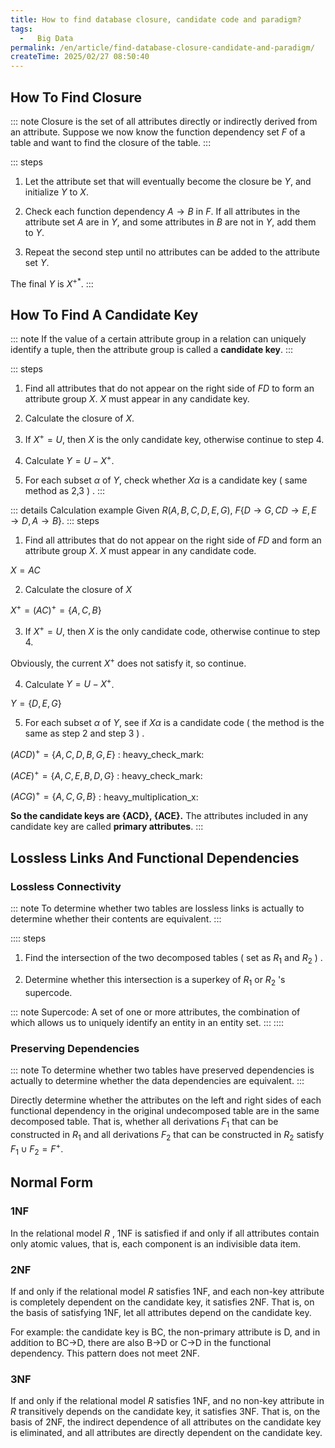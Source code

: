 ```yaml
---
title: How to find database closure, candidate code and paradigm?
tags:
  -   Big Data
permalink: /en/article/find-database-closure-candidate-and-paradigm/
createTime: 2025/02/27 08:50:40
---
```

## How To Find Closure
::: note Closure is the set of all attributes directly or indirectly derived from an attribute. Suppose we now know the function dependency set $F$ of a table and want to find the closure of the table.
:::

::: steps
1.  Let the attribute set that will eventually become the closure be $Y$, and initialize $Y$ to $X$.

2.  Check each function dependency $A \rightarrow B$ in $F$. If all attributes in the attribute set $A$ are in $Y$, and some attributes in $B$ are not in $Y$, add them to $Y$.

3.  Repeat the second step until no attributes can be added to the attribute set $Y$.

The final $Y$ is $X^{+*}$.
:::

## How To Find A Candidate Key
::: note If the value of a certain attribute group in a relation can uniquely identify a tuple, then the attribute group is called a **candidate key**.
:::

::: steps
1.  Find all attributes that do not appear on the right side of $FD$ to form an attribute group $X$. $X$ must appear in any candidate key.

2.  Calculate the closure of $X$.

3.  If $X^+=U$, then $X$ is the only candidate key, otherwise continue to step 4.

4.  Calculate $Y=U-X^+$​.

5.  For each subset $\alpha$ of $Y$, check whether $X \alpha$ is a candidate key ( same method as 2,3 ) .
:::

::: details Calculation example
Given $R ( A,B,C,D,E,G )$, $F\{D \rightarrow G, CD \rightarrow E, E \rightarrow D, A \rightarrow B\}$.
::: steps
1.  Find all attributes that do not appear on the right side of $FD$ and form an attribute group $X$. $X$ must appear in any candidate code.

$X = AC$

2.  Calculate the closure of $X$

$X^+ = ( AC )^+=\{A,C,B\}$​

3.  If $X^+=U$, then $X$ is the only candidate code, otherwise continue to step 4.

Obviously, the current $X^+$ does not satisfy it, so continue.

4.  Calculate $Y=U-X^+$.

$Y=\{D,E,G\}$​

5.  For each subset $\alpha$ of $Y$, see if $X \alpha$ is a candidate code ( the method is the same as step 2 and step 3 ) .

$( ACD )^+=\{A,C,D,B,G,E\}$ : heavy_check_mark:

$( ACE )^+=\{A,C,E,B,D,G\}$ : heavy_check_mark:

$( ACG )^+=\{A,C,G,B\}$ : heavy_multiplication_x:

**So the candidate keys are {ACD}, {ACE}.** The attributes included in any candidate key are called **primary attributes**.
:::

## Lossless Links And Functional Dependencies
### Lossless Connectivity
::: note To determine whether two tables are lossless links is actually to determine whether their contents are equivalent.
:::

:::: steps
1.  Find the intersection of the two decomposed tables ( set as $R_1$ and $R_2$ ) .

2.  Determine whether this intersection is a superkey of $R_1$ or $R_2$ 's supercode.

::: note Supercode: A set of one or more attributes, the combination of which allows us to uniquely identify an entity in an entity set.
:::
::::

### Preserving Dependencies
::: note To determine whether two tables have preserved dependencies is actually to determine whether the data dependencies are equivalent.
:::

Directly determine whether the attributes on the left and right sides of each functional dependency in the original undecomposed table are in the same decomposed table. That is, whether all derivations $F_1$ that can be constructed in $R_1$ and all derivations $F_2$ that can be constructed in $R_2$ satisfy $F_1 \cup F_2 = F^+$​.

## Normal Form
### 1NF
In the relational model $R$ ​, 1NF is satisfied if and only if all attributes contain only atomic values, that is, each component is an indivisible data item.

### 2NF
If and only if the relational model $R$ ​satisfies 1NF, and each non-key attribute is completely dependent on the candidate key, it satisfies 2NF. That is, on the basis of satisfying 1NF, let all attributes depend on the candidate key.

For example: the candidate key is BC, the non-primary attribute is D, and in addition to BC->D, there are also B->D or C->D in the functional dependency. This pattern does not meet 2NF.

### 3NF
If and only if the relational model $R$ satisfies 1NF, and no non-key attribute in $R$ ​transitively depends on the candidate key, it satisfies 3NF. That is, on the basis of 2NF, the indirect dependence of all attributes on the candidate key is eliminated, and all attributes are directly dependent on the candidate key.
